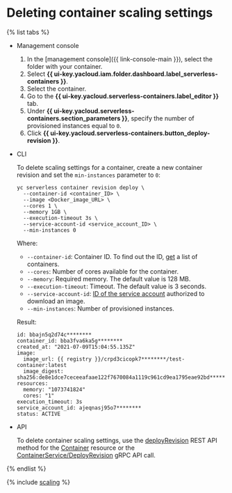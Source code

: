 # Deleting container scaling settings

{% list tabs %}

- Management console

   1. In the [management console]({{ link-console-main }}), select the folder with your container.
   1. Select **{{ ui-key.yacloud.iam.folder.dashboard.label_serverless-containers }}**.
   1. Select the container.
   1. Go to the **{{ ui-key.yacloud.serverless-containers.label_editor }}** tab.
   1. Under **{{ ui-key.yacloud.serverless-containers.section_parameters }}**, specify the number of provisioned instances equal to `0`.
   1. Click **{{ ui-key.yacloud.serverless-containers.button_deploy-revision }}**.

- CLI

   To delete scaling settings for a container, create a new container revision and set the `min-instances` parameter to `0`:

   ```
   yc serverless container revision deploy \
     --container-id <container_ID> \
     --image <Docker_image_URL> \
     --cores 1 \
     --memory 1GB \
     --execution-timeout 3s \
     --service-account-id <service_account_ID> \
     --min-instances 0
   ```

   Where:
   * `--container-id`: Container ID. To find out the ID, [get](list.md) a list of containers.
   * `--cores`: Number of cores available for the container.
   * `--memory`: Required memory. The default value is 128 MB.
   * `--execution-timeout`: Timeout. The default value is 3 seconds.
   * `--service-account-id`: [ID of the service account](../../iam/operations/sa/get-id.md) authorized to download an image.
   * `--min-instances`: Number of provisioned instances.

   Result:

    ```
    id: bbajn5q2d74c********
	container_id: bba3fva6ka5g********
	created_at: "2021-07-09T15:04:55.135Z"
	image:
	  image_url: {{ registry }}/crpd3cicopk7********/test-container:latest
	  image_digest: sha256:de8e1dce7ceceeafaae122f7670084a1119c961cd9ea1795eae92bd********
	resources:
	  memory: "1073741824"
	  cores: "1"
	execution_timeout: 3s
	service_account_id: ajeqnasj95o7********
	status: ACTIVE
    ```

- API

   To delete container scaling settings, use the [deployRevision](../containers/api-ref/Container/deployRevision.md) REST API method for the [Container](../containers/api-ref/Container/index.md) resource or the [ContainerService/DeployRevision](../containers/api-ref/grpc/container_service.md#DeployRevision) gRPC API call.

{% endlist %}

{% include [scaling](../../_includes/serverless-containers/see-also-scaling.md) %}
